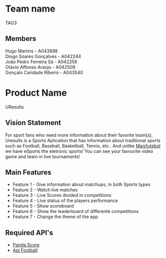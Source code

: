 # Team name

TAG3

## Members

Hugo Martins - A043898 <br>
Diogo Soares Gonçalves - A042244 <br>
João Pedro Ferreira Sá - A042256 <br>
Otávio Affonso Araújo - A042508 <br>
Gonçalo Caridade Ribeiro - A043540 <br>

# Product Name

UResults

## Vision Statement

For sport fans who need more information about their favorite team(s), Uresults is a Sports Aplication that has information about traditional sports such as Football, Baseball, Basketball, Tennis, etc.. And unlike [Maisfutebol](https://maisfutebol.iol.pt/) we have eSports the eletronic sports! You can see your favourite video game and team in live tournaments!

## Main Features

 - Feature 1 - Give information about matchups, in both Sports types
 - Feature 2 - Watch live matches
 - Feature 3 - Live Scores divided in competitions
 - Feature 4 - Live status of the players performance
 - Feature 5 - Show scoreboard
 - Feature 6 - Show the leaderboard of differente competitions
 - Feature 7 - Change the theme of the app




## Required API's

- [Panda Score](https://developers.pandascore.co/docs/introduction)
- [Api Football](https://www.api-football.com/)

